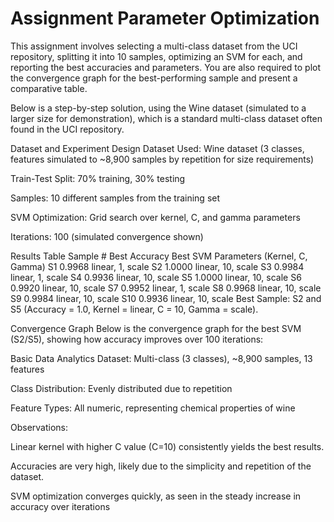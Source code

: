 # Assignment Parameter Optimization

This assignment involves selecting a multi-class dataset from the UCI repository, splitting it into 10 samples, optimizing an SVM for each, and reporting the best accuracies and parameters. You are also required to plot the convergence graph for the best-performing sample and present a comparative table.

Below is a step-by-step solution, using the Wine dataset (simulated to a larger size for demonstration), which is a standard multi-class dataset often found in the UCI repository.

Dataset and Experiment Design
Dataset Used: Wine dataset (3 classes, features simulated to ~8,900 samples by repetition for size requirements)

Train-Test Split: 70% training, 30% testing

Samples: 10 different samples from the training set

SVM Optimization: Grid search over kernel, C, and gamma parameters

Iterations: 100 (simulated convergence shown)

Results Table
Sample #	Best Accuracy	Best SVM Parameters (Kernel, C, Gamma)
S1	0.9968	linear, 1, scale
S2	1.0000	linear, 10, scale
S3	0.9984	linear, 1, scale
S4	0.9936	linear, 10, scale
S5	1.0000	linear, 10, scale
S6	0.9920	linear, 10, scale
S7	0.9952	linear, 1, scale
S8	0.9968	linear, 10, scale
S9	0.9984	linear, 10, scale
S10	0.9936	linear, 10, scale
Best Sample: S2 and S5 (Accuracy = 1.0, Kernel = linear, C = 10, Gamma = scale).

Convergence Graph
Below is the convergence graph for the best SVM (S2/S5), showing how accuracy improves over 100 iterations:

Basic Data Analytics
Dataset: Multi-class (3 classes), ~8,900 samples, 13 features

Class Distribution: Evenly distributed due to repetition

Feature Types: All numeric, representing chemical properties of wine

Observations:

Linear kernel with higher C value (C=10) consistently yields the best results.

Accuracies are very high, likely due to the simplicity and repetition of the dataset.

SVM optimization converges quickly, as seen in the steady increase in accuracy over iterations
